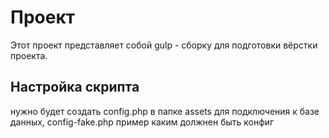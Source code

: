 # Проект

Этот проект представляет собой gulp - сборку для подготовки вёрстки проекта.

## Настройка скрипта

нужно будет создать config.php в папке assets для подключения к базе данных, config-fake.php пример каким должнен быть конфиг
